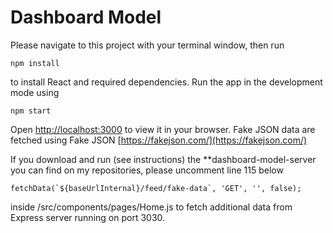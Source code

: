 # Dashboard Model

Please navigate to this project with your terminal window, then run

```
npm install
```

to install React and required dependencies.
Run the app in the development mode using

```
npm start
```

Open [http://localhost:3000](http://localhost:3000) to view it in your browser.
Fake JSON data are fetched using Fake JSON [https://fakejson.com/](https://fakejson.com/)

If you download and run (see instructions) the **dashboard-model-server
you can find on my repositories, please uncomment line 115 below

```
fetchData(`${baseUrlInternal}/feed/fake-data`, 'GET', '', false);
```

inside /src/components/pages/Home.js to fetch additional data from Express server running on port 3030.
